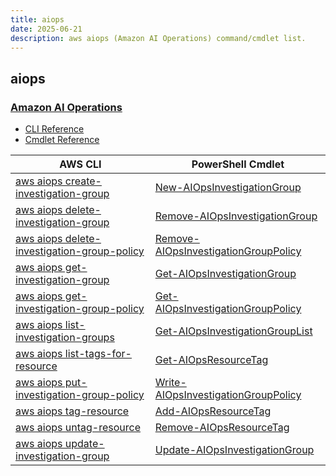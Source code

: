```yaml
---
title: aiops
date: 2025-06-21
description: aws aiops (Amazon AI Operations) command/cmdlet list.
---
```


## aiops

### [Amazon AI Operations](https://aws.amazon.com/what-is/aiops/)

* [CLI Reference](https://awscli.amazonaws.com/v2/documentation/api/latest/reference/aiops/index.html)
* [Cmdlet Reference](https://docs.aws.amazon.com/powershell/v4/reference/items/AIOps_cmdlets.html)

|AWS CLI|PowerShell Cmdlet|
|----|----|
|[aws aiops create-investigation-group](https://awscli.amazonaws.com/v2/documentation/api/latest/reference/aiops/create-investigation-group.html)|[New-AIOpsInvestigationGroup](https://docs.aws.amazon.com/powershell/latest/reference/items/New-AIOpsInvestigationGroup.html)|
|[aws aiops delete-investigation-group](https://awscli.amazonaws.com/v2/documentation/api/latest/reference/aiops/delete-investigation-group.html)|[Remove-AIOpsInvestigationGroup](https://docs.aws.amazon.com/powershell/latest/reference/items/Remove-AIOpsInvestigationGroup.html)|
|[aws aiops delete-investigation-group-policy](https://awscli.amazonaws.com/v2/documentation/api/latest/reference/aiops/delete-investigation-group-policy.html)|[Remove-AIOpsInvestigationGroupPolicy](https://docs.aws.amazon.com/powershell/latest/reference/items/Remove-AIOpsInvestigationGroupPolicy.html)|
|[aws aiops get-investigation-group](https://awscli.amazonaws.com/v2/documentation/api/latest/reference/aiops/get-investigation-group.html)|[Get-AIOpsInvestigationGroup](https://docs.aws.amazon.com/powershell/latest/reference/items/Get-AIOpsInvestigationGroup.html)|
|[aws aiops get-investigation-group-policy](https://awscli.amazonaws.com/v2/documentation/api/latest/reference/aiops/get-investigation-group-policy.html)|[Get-AIOpsInvestigationGroupPolicy](https://docs.aws.amazon.com/powershell/latest/reference/items/Get-AIOpsInvestigationGroupPolicy.html)|
|[aws aiops list-investigation-groups](https://awscli.amazonaws.com/v2/documentation/api/latest/reference/aiops/list-investigation-groups.html)|[Get-AIOpsInvestigationGroupList](https://docs.aws.amazon.com/powershell/latest/reference/items/Get-AIOpsInvestigationGroupList.html)|
|[aws aiops list-tags-for-resource](https://awscli.amazonaws.com/v2/documentation/api/latest/reference/aiops/list-tags-for-resource.html)|[Get-AIOpsResourceTag](https://docs.aws.amazon.com/powershell/latest/reference/items/Get-AIOpsResourceTag.html)|
|[aws aiops put-investigation-group-policy](https://awscli.amazonaws.com/v2/documentation/api/latest/reference/aiops/put-investigation-group-policy.html)|[Write-AIOpsInvestigationGroupPolicy](https://docs.aws.amazon.com/powershell/latest/reference/items/Write-AIOpsInvestigationGroupPolicy.html)|
|[aws aiops tag-resource](https://awscli.amazonaws.com/v2/documentation/api/latest/reference/aiops/tag-resource.html)|[Add-AIOpsResourceTag](https://docs.aws.amazon.com/powershell/latest/reference/items/Add-AIOpsResourceTag.html)|
|[aws aiops untag-resource](https://awscli.amazonaws.com/v2/documentation/api/latest/reference/aiops/untag-resource.html)|[Remove-AIOpsResourceTag](https://docs.aws.amazon.com/powershell/latest/reference/items/Remove-AIOpsResourceTag.html)|
|[aws aiops update-investigation-group](https://awscli.amazonaws.com/v2/documentation/api/latest/reference/aiops/update-investigation-group.html)|[Update-AIOpsInvestigationGroup](https://docs.aws.amazon.com/powershell/latest/reference/items/Update-AIOpsInvestigationGroup.html)|

